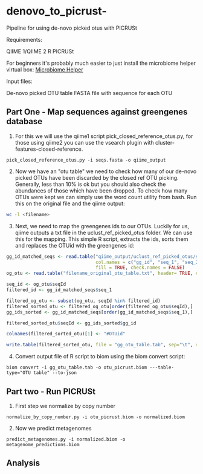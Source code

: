 # denovo_to_picrust-
Pipeline for using de-novo picked otus with PICRUSt 

Requirements: 

QIIME 1/QIIME 2 
R 
PICRUSt 

For beginners it's probably much easier to just install the microbiome helper virtual box: [Microbiome Helper](https://github.com/LangilleLab/microbiome_helper/wiki/Microbiome-Helper-Virtual-Box)

Input files: 

De-novo picked OTU table 
FASTA file with sequence for each OTU 

## Part One - Map sequences against greengenes database 

1. For this we will use the qiime1 script pick_closed_reference_otus.py, for those using qiime2 you can use the vsearch plugin with cluster-features-closed-reference.
```
pick_closed_reference_otus.py -i seqs.fasta -o qiime_output

``` 
2. Now we have an "otu table" we need to check how many of our de-novo picked OTUs have been discarded by the closed ref OTU picking. Generally, less than 10% is ok but you should also check the abundances of those which have been dropped. To check how many OTUs were kept we can simply use the word count utility from bash. Run this on the original file and the qiime output: 
``` BASH
wc -l <filename> 

``` 
3. Next, we need to map the greengenes ids to our OTUs. Luckily for us, qiime outputs a txt file in the uclust_ref_picked_otus folder. We can use this for the mapping. This simple R script, extracts the ids, sorts them and replaces the OTUid with the greengenes id: 
``` R
gg_id_matched_seqs <- read.table("qiime_output/uclust_ref_picked_otus/seq_otus.txt", 
                                 col.names = c("gg_id", "seq_1", "seq_2"), sep="\t", 
                                 fill = TRUE, check.names = FALSE)
og_otu <- read.table("filename_original_otu_table.txt", header= TRUE, check.names = FALSE)

seq_id <- og_otu$seqId
filtered_id <- gg_id_matched_seqs$seq_1

filtered_og_otu <- subset(og_otu, seqId %in% filtered_id)  
filtered_sorted_otu <- filtered_og_otu[order(filtered_og_otu$seqId),] 
gg_ids_sorted <- gg_id_matched_seqs[order(gg_id_matched_seqs$seq_1),]

filtered_sorted_otu$seqId <- gg_ids_sorted$gg_id

colnames(filtered_sorted_otu)[1] <- "#OTUid"

write.table(filtered_sorted_otu, file = "gg_otu_table.tab", sep="\t", row.names = FALSE)

``` 
4. Convert output file of R script to biom using the biom convert script: 
```
biom convert -i gg_otu_table.tab -o otu_picrust.biom ---table-type="OTU table" --to-json

``` 

## Part two - Run PICRUSt
1. First step we normalize by copy number
```
normalize_by_copy_number.py -i otu_picrust.biom -o normalized.biom 
```
2. Now we predict metagenomes
```
predict_metagenomes.py -i normalized.biom -o metagenome_predictions.biom
```
 ## Analysis 
 
 

